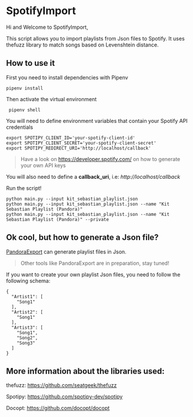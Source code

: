 
  
# SpotifyImport
  
Hi and Welcome to SpotifyImport,    
    
This script allows you to import playlists from Json files to Spotify. It uses thefuzz library to match songs based on Levenshtein distance.

## How to use it  
First you need to install dependencies with Pipenv

    pipenv install

  Then activate the virtual environment  

     pipenv shell 

You will need to define environment variables that contain your Spotify API credentials

    export SPOTIPY_CLIENT_ID='your-spotify-client-id'
    export SPOTIPY_CLIENT_SECRET='your-spotify-client-secret'
    export SPOTIPY_REDIRECT_URI='http://localhost/callback'

> Have a look on https://developer.spotify.com/ on how to generate your own API keys

You will also need to define a **callback_uri**, i.e: *http://localhost/callback*

Run the script!
  
    python main.py --input kit_sebastian_playlist.json
    python main.py --input kit_sebastian_playlist.json --name "Kit Sebastian Playlist (Pandora)"
    python main.py --input kit_sebastian_playlist.json --name "Kit Sebastian Playlist (Pandora)" --private

## Ok cool, but how to generate a Json file?
[PandoraExport](https://github.com/Doritos250/PandoraExport) can generate playlist files in Json.

> Other tools like PandoraExport are in preparation, stay tuned!

If you want to create your own playlist Json files, you need to follow the following schema:  

    {  
      "Artist1": [  
        "Song1"  
      ],  
      "Artist2": [  
        "Song1"  
      ],  
      "Artist3": [  
        "Song1",
        "Song2",
        "Song3"  
      ]
    }

## More information about the libraries used:

thefuzz: https://github.com/seatgeek/thefuzz

Spotipy: https://github.com/spotipy-dev/spotipy

Docopt: https://github.com/docopt/docopt
